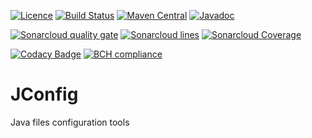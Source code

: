 [![Licence](https://img.shields.io/github/license/xfournet/jconfig.svg)](https://www.apache.org/licenses/LICENSE-2.0.html)
[![Build Status](https://travis-ci.com/xfournet/jconfig.svg?branch=master)](https://travis-ci.org/xfournet/jconfig)
[![Maven Central](https://img.shields.io/maven-central/v/io.github.xfournet.jconfig/jconfig.svg)](https://search.maven.org/#search|ga|1|g:"io.github.xfournet.jconfig")
[![Javadoc](https://javadoc.io/badge/io.github.xfournet.jconfig/jconfig.svg)](https://javadoc.io/doc/io.github.xfournet.jconfig/jconfig)

[![Sonarcloud quality gate](https://sonarcloud.io/api/project_badges/measure?project=io.github.xfournet.jconfig:jconfig-parent&metric=alert_status)](https://sonarcloud.io/dashboard?id=io.github.xfournet.jconfig:jconfig-parent)
[![Sonarcloud lines](https://sonarcloud.io/api/project_badges/measure?project=io.github.xfournet.jconfig:jconfig-parent&metric=ncloc)](https://sonarcloud.io/component_measures/domain/Size?id=io.github.xfournet.jconfig:jconfig-parent)
[![Sonarcloud Coverage](https://sonarcloud.io/api/project_badges/measure?project=io.github.xfournet.jconfig:jconfig-parent&metric=coverage)](https://sonarcloud.io/component_measures/metric/coverage/list?id=io.github.xfournet.jconfig:jconfig-parent)

[![Codacy Badge](https://api.codacy.com/project/badge/Grade/cec2e496e31043f7bb887877a7405391)](https://www.codacy.com/app/xfournet/jconfig)
[![BCH compliance](https://bettercodehub.com/edge/badge/xfournet/jconfig?branch=master)](https://bettercodehub.com/results/xfournet/jconfig)

# JConfig

Java files configuration tools
